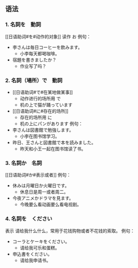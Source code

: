 ## 语法
### 1. 名詞を　動詞
[[日语助词#を#动作的对象]]
读作 お
例句：
- 李さんは毎日コーヒーを飲みます。
	- 小李每天都喝咖啡。
- 宿題を書きましたか？
	- 作业写了吗？
### 2. 名詞（場所）で　動詞
- [[日语助词#で#在某地做某事]]
	- 动作进行的场所用 で
	- 机の上で猫が踊っています
- [[日语助词#に#存在的场所]]
	- 存在的场所用 に
	- 机の上にパンがあります
例句：
- 李さんは図書館で勉強します。
	- 小李在图书馆学习。
- 昨日、王さんと図書館で本を読みました。
	- 昨天和小王一起在图书馆读了书。
### 3. 名詞か　名詞
[[日语助词#か#表示或者]]
例句：
- 休みは月曜日か火曜日です。
	- 休息日是周一或者周二。
- 今夜アニメかドラマを見ます。
	- 今晚要么看动画要么看电视剧。
### 4. 名詞を　ください
表示 请给我什么什么，常用于花钱购物或者不花钱的索取。
例句：
- コーラとケーキをください。
	- 请给我可乐和蛋糕。
- 申込書をください。
	- 请给我申请书。